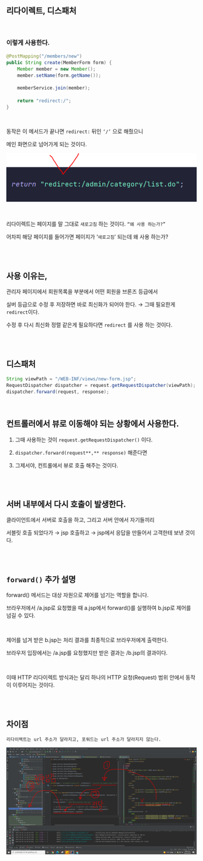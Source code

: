 ## 리다이렉트, 디스패처

<br/>

### 이렇게 사용한다.

```java
@PostMapping("/members/new")
public String create(MemberForm form) {
    Member member = new Member();
    member.setName(form.getName());

    memberService.join(member);

    return "redirect:/";
}
```

<br/>

동작은 이 메서드가 끝나면 `redirect:` 뒤인 `‘/’` 으로 해줬으니

메인 화면으로 넘어가게 되는 것이다.

![이미지](/programming/img/입문72.PNG)

<br/>

리다이렉트는 페이지를 말 그대로 `새로고침` 하는 것이다. `“왜 사용 하는가?”`

어차피 해당 페이지를 들어가면 페이지가 ‘`새로고침`’ 되는데 왜 사용 하는가?

<br/><br/>

## 사용 이유는,

관리자 페이지에서 회원목록을 부분에서 어떤 회원을 브론즈 등급에서 

실버 등급으로 수정 후 저장하면 바로 최신화가 되어야 한다. → 그때 필요한게 `redirect`이다.

수정 후 다시 최신화 정렬 같은게 필요하다면 `redirect` 를 사용 하는 것이다.

<br/><br/>

## 디스패처

```java
String viewPath = "/WEB-INF/views/new-form.jsp";
RequestDispatcher dispatcher = request.getRequestDispatcher(viewPath);
dispatcher.forward(request, response);
```

<br/>

## 컨트롤러에서 뷰로 이동해야 되는 상황에서 사용한다.

1. 그때 사용하는 것이 `request.getRequestDispatcher()` 이다.

2. `dispatcher.forward(request**,** response)` 해준다면 

3. 그제서야, 컨트롤에서 뷰로 호출 해주는 것이다.

<br/><br/>

## 서버 내부에서 다시 호출이 발생한다.

클라이언트에서 서버로 호출을 하고, 그리고 서버 안에서 자기들끼리 

서블릿 호출 되었다가 → jsp 호출하고 → jsp에서 응답을 만들어서 고객한테 보낸 것이다. 

<br/><br/>

## `forward()` 추가 설명

forward() 메서드는 대상 자원으로 제어를 넘기는 역할을 합니다. 

브라우저에서 /a.jsp로 요청했을 때 a.jsp에서 forward()를 실행하여 b.jsp로 제어를 넘길 수 있다.

<br/>

제어를 넘겨 받은 b.jsp는 처리 결과를 최종적으로 브라우저에게 출력한다.

브라우저 입장에서는 /a.jsp를 요청했지만 받은 결과는 /b.jsp의 결과이다.

<br/>

이때 HTTP 리다이렉트 방식과는 달리 하나의 HTTP 요청(Request) 범위 안에서 동작이 이루어지는 것이다.

<br/><br/>

## 차이점

```
리다이렉트는 url 주소가 달라지고, 포워드는 url 주소가 달라지지 않는다.
```

![이미지](/programming/img/입문73.PNG)